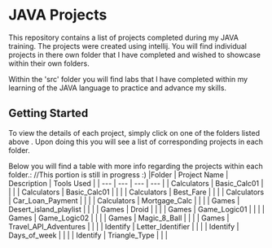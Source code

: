 # JAVA Projects
This repository contains a list of projects completed during my JAVA training. The projects were created using intellij. 
You will find individual projects in there own folder that I have completed and wished to showcase within their own folders.

Within the 'src' folder you will find labs that I have completed within my learning of the JAVA language to practice and advance my skills.

## Getting Started 

To view the details of each project, simply click on one of the folders listed above . Upon doing this you will see a list of corresponding projects in each folder.

Below you will find a table with more info regarding the projects within each folder.: 
//This portion is still in progress :) 
|Folder | Project Name | Description | Tools Used |
| --- | --- | --- | --- |
| Calculators | Basic_Calc01 | | |
| Calculators | Basic_Calc01 | | |
| Calculators | Best_Fare | | |
| Calculators | Car_Loan_Payment | | |
| Calculators | Mortgage_Calc | | |
| Games | Desert_island_playlist | | |
| Games | Droid | | |
| Games | Game_Logic01 | | |
| Games | Game_Logic02 | | |
| Games | Magic_8_Ball | | |
| Games | Travel_API_Adventures | | |
| Identify | Letter_Identifier | | |
| Identify | Days_of_week | | |
| Identify | Triangle_Type | | |
